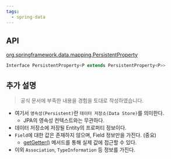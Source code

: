 ```yaml
---
tags:
  - spring-data
---
```


## API

[org.springframework.data.mapping.PersistentProperty](https://docs.spring.io/spring-data/commons/docs/current/api/org/springframework/data/mapping/PersistentProperty.html)

```java
Interface PersistentProperty<P extends PersistentProperty<P>>
```

## 추가 설명

> 공식 문서에 부족한 내용을 경험을 토대로 작성하였습니다.

- 여기서 `영속성(Persistent)`란 `데이터 저장소(Data Store)`를 의미한다.
	- JPA의 영속성 컨텍스트와는 무관하다.
- 데이터 저장소에 저장될 Entity의 프로퍼티 정보이다.
- `Field`에 대한 값은 존재하지 않으며, Field 정보만을 가진다. (중요)
	- [getGetter()](https://docs.spring.io/spring-data/commons/docs/current/api/org/springframework/data/mapping/PersistentProperty.html#getGetter()) 메서드를 통해 실제 값에 접근할 수 있다.
- 이외 `Association`, `TypeInformation` 등 정보를 가진다.